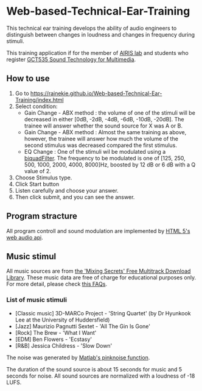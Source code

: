 # Web-based-Technical-Ear-Training

This technical ear training develops the ability of audio engineers to distinguish between changes in loudness and changes in frequency during stimuli.

This training application if for the member of [AIRIS lab](https://airislab.wordpress.com/) and students who register [GCT535 Sound Technology for Multimedia](https://airislab.wordpress.com/class/gsct-classes/gct535-multimedia-sound-technologies/).

## How to use

1. Go to https://rainekie.github.io/Web-based-Technical-Ear-Training/index.html
1. Select condition: 
    - Gain Change - ABX method : the volume of one of the stimuli will be decreased in either [0dB, -2dB, -4dB, -6dB, -10dB, -20dB]. The trainee will answer whether the sound source for X was A or B. 
    - Gain Change - ABX method : Almost the same training as above, however, the trainee will answer how much the volume of the second stimulus was decreased compared the first stimulus. 
    - EQ Change : One of the stimuli wil be modulated using  a [biquadFilter](https://developer.mozilla.org/en-US/docs/Web/API/BiquadFilterNode). The frequency to be modulated is one of [125, 250, 500, 1000, 2000, 4000, 8000]Hz, boosted by 12 dB or 6 dB with a Q value of 2.
1. Choose Stimulus type.
1. Click Start button
1. Listen carefully and choose your answer.
1. Then click submit, and you can see the answer.

## Program stracture

All program controll and sound modulation are implemented by [HTML 5's web audio api](https://developer.mozilla.org/en-US/docs/Web/API/Web_Audio_API).


## Music stimul

All music sources are from [the 'Mixing Secrets' Free Multitrack Download Library](https://cambridge-mt.com/ms/mtk/). These music data are free of charge for educational purposes only. For more detail, please check [this FAQs](https://cambridge-mt.com/ms/mtk-faq/).

### List of music stimuli
- [Classic music] 3D-MARCo Project - 'String Quartet' (by Dr Hyunkook Lee at the University of Huddersfield)
- [Jazz] Maurizio Pagnutti Sextet - 'All The Gin Is Gone'
- [Rock] The Brew - 'What I Want'
- [EDM] Ben Flowers - 'Ecstasy'
- [R&B] Jessica Childress - 'Slow Down'

The noise was generated by [Matlab's pinknoise function](https://www.mathworks.com/help/audio/ref/pinknoise.html).

The duration of the sound source is about 15 seconds for music and 5 seconds for noise.
All sound sources are normalized with a loudness of -18 LUFS.